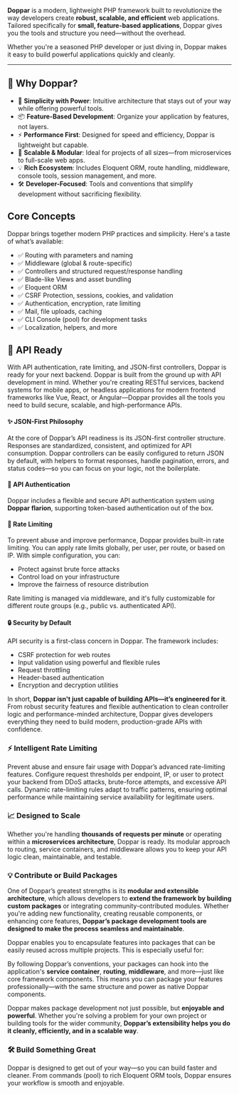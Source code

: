 ****Doppar**** is a modern, lightweight PHP framework built to revolutionize the way developers create ****robust, scalable, and efficient**** web applications. Tailored specifically for ****small, feature-based applications****, Doppar gives you the tools and structure you need—without the overhead.

Whether you're a seasoned PHP developer or just diving in, Doppar makes it easy to build powerful applications quickly and cleanly.

---

## 🚀 Why Doppar?

- 🔧 ****Simplicity with Power****: Intuitive architecture that stays out of your way while offering powerful tools.
- 📦 ****Feature-Based Development****: Organize your application by features, not layers.
- ⚡ ****Performance First****: Designed for speed and efficiency, Doppar is lightweight but capable.
- 🎯 ****Scalable & Modular****: Ideal for projects of all sizes—from microservices to full-scale web apps.
- 💡 ****Rich Ecosystem****: Includes Eloquent ORM, route handling, middleware, console tools, session management, and more.
- 🛠️ ****Developer-Focused****: Tools and conventions that simplify development without sacrificing flexibility.

## Core Concepts
Doppar brings together modern PHP practices and simplicity. Here's a taste of what’s available:

- ✅ Routing with parameters and naming
- ✅ Middleware (global & route-specific)
- ✅ Controllers and structured request/response handling
- ✅ Blade-like Views and asset bundling
- ✅ Eloquent ORM
- ✅ CSRF Protection, sessions, cookies, and validation
- ✅ Authentication, encryption, rate limiting
- ✅ Mail, file uploads, caching
- ✅ CLI Console (pool) for development tasks
- ✅ Localization, helpers, and more

## 🔐 API Ready
With API authentication, rate limiting, and JSON-first controllers, Doppar is ready for your next backend. Doppar is built from the ground up with API development in mind. Whether you're creating RESTful services, backend systems for mobile apps, or headless applications for modern frontend frameworks like Vue, React, or Angular—Doppar provides all the tools you need to build secure, scalable, and high-performance APIs.

####  ✨ JSON-First Philosophy

At the core of Doppar’s API readiness is its JSON-first controller structure. Responses are standardized, consistent, and optimized for API consumption. Doppar controllers can be easily configured to return JSON by default, with helpers to format responses, handle pagination, errors, and status codes—so you can focus on your logic, not the boilerplate.

#### 🧩 API Authentication

Doppar includes a flexible and secure API authentication system using **Doppar flarion**, supporting token-based authentication out of the box.

#### 🚦 Rate Limiting

To prevent abuse and improve performance, Doppar provides built-in rate limiting. You can apply rate limits globally, per user, per route, or based on IP. With simple configuration, you can:

  - Protect against brute force attacks
  - Control load on your infrastructure
  - Improve the fairness of resource distribution

Rate limiting is managed via middleware, and it's fully customizable for different route groups (e.g., public vs. authenticated API).

#### 🔒 Security by Default

API security is a first-class concern in Doppar. The framework includes:

  - CSRF protection for web routes
  - Input validation using powerful and flexible rules
  - Request throttling
  - Header-based authentication
  - Encryption and decryption utilities

In short, **Doppar isn't just capable of building APIs—it’s engineered for it**. From robust security features and flexible authentication to clean controller logic and performance-minded architecture, Doppar gives developers everything they need to build modern, production-grade APIs with confidence.

### ⚡ Intelligent Rate Limiting
Prevent abuse and ensure fair usage with Doppar’s advanced rate-limiting features. Configure request thresholds per endpoint, IP, or user to protect your backend from DDoS attacks, brute-force attempts, and excessive API calls. Dynamic rate-limiting rules adapt to traffic patterns, ensuring optimal performance while maintaining service availability for legitimate users.

### 📈 Designed to Scale

Whether you're handling **thousands of requests per minute** or operating within a **microservices architecture**, Doppar is ready. Its modular approach to routing, service containers, and middleware allows you to keep your API logic clean, maintainable, and testable.

### 💡 Contribute or Build Packages
One of Doppar’s greatest strengths is its **modular and extensible architecture**, which allows developers to **extend the framework by building custom packages** or integrating community-contributed modules. Whether you're adding new functionality, creating reusable components, or enhancing core features, **Doppar’s package development tools are designed to make the process seamless and maintainable**.

Doppar enables you to encapsulate features into packages that can be easily reused across multiple projects. This is especially useful for:

By following Doppar’s conventions, your packages can hook into the application's **service container**, **routing**, **middleware**, and more—just like core framework components. This means you can package your features professionally—with the same structure and power as native Doppar components.

Doppar makes package development not just possible, but **enjoyable and powerful**. Whether you're solving a problem for your own project or building tools for the wider community, **Doppar’s extensibility helps you do it cleanly, efficiently, and in a scalable way**.

### 🛠️ Build Something Great
Doppar is designed to get out of your way—so you can build faster and cleaner. From commands (pool) to rich Eloquent ORM tools, Doppar ensures your workflow is smooth and enjoyable.
